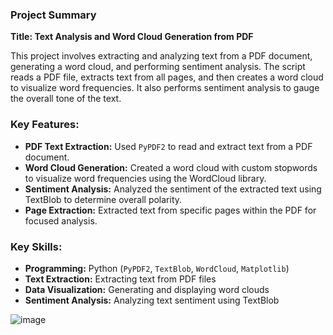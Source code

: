 ### Project Summary

**Title: Text Analysis and Word Cloud Generation from PDF**

This project involves extracting and analyzing text from a PDF document, generating a word cloud, and performing sentiment analysis. The script reads a PDF file, extracts text from all pages, and then creates a word cloud to visualize word frequencies. It also performs sentiment analysis to gauge the overall tone of the text.

### Key Features:
- **PDF Text Extraction:** Used `PyPDF2` to read and extract text from a PDF document.
- **Word Cloud Generation:** Created a word cloud with custom stopwords to visualize word frequencies using the WordCloud library.
- **Sentiment Analysis:** Analyzed the sentiment of the extracted text using TextBlob to determine overall polarity.
- **Page Extraction:** Extracted text from specific pages within the PDF for focused analysis.

### Key Skills:
- **Programming:** Python (`PyPDF2`, `TextBlob`, `WordCloud`, `Matplotlib`)
- **Text Extraction:** Extracting text from PDF files
- **Data Visualization:** Generating and displaying word clouds
- **Sentiment Analysis:** Analyzing text sentiment using TextBlob

![image](https://github.com/user-attachments/assets/16af3a4c-40f6-4cc7-98d9-6c8104efcf60)

